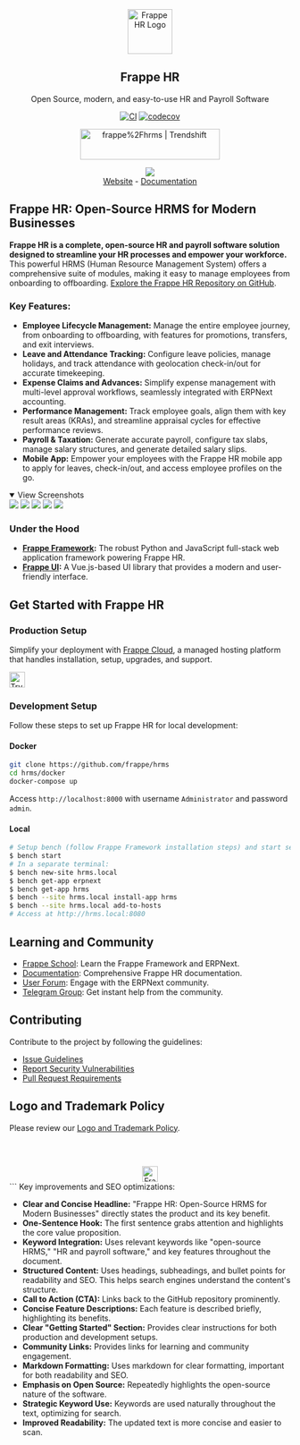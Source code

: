 <div align="center">
	<a href="https://frappe.io/hr">
		<img src=".github/frappe-hr-logo.png" height="80px" width="80px" alt="Frappe HR Logo">
	</a>
	<h2>Frappe HR</h2>
	<p align="center">
		<p>Open Source, modern, and easy-to-use HR and Payroll Software</p>
	</p>

[![CI](https://github.com/frappe/hrms/actions/workflows/ci.yml/badge.svg?branch=develop)](https://github.com/frappe/hrms/actions/workflows/ci.yml)
[![codecov](https://codecov.io/gh/frappe/hrms/branch/develop/graph/badge.svg?token=0TwvyUg3I5)](https://codecov.io/gh/frappe/hrms)

<a href="https://trendshift.io/repositories/10972" target="_blank"><img src="https://trendshift.io/api/badge/repositories/10972" alt="frappe%2Fhrms | Trendshift" style="width: 250px; height: 55px;" width="250" height="55"/></a>
</div>

<div align="center">
	<img src=".github/hrms-hero.png"/>
</div>

<div align="center">
	<a href="https://frappe.io/hr">Website</a>
	-
	<a href="https://docs.frappe.io/hr/introduction">Documentation</a>
</div>

## Frappe HR: Open-Source HRMS for Modern Businesses

**Frappe HR is a complete, open-source HR and payroll software solution designed to streamline your HR processes and empower your workforce.** This powerful HRMS (Human Resource Management System) offers a comprehensive suite of modules, making it easy to manage employees from onboarding to offboarding.  [Explore the Frappe HR Repository on GitHub](https://github.com/frappe/hrms).

### Key Features:

*   **Employee Lifecycle Management:** Manage the entire employee journey, from onboarding to offboarding, with features for promotions, transfers, and exit interviews.
*   **Leave and Attendance Tracking:** Configure leave policies, manage holidays, and track attendance with geolocation check-in/out for accurate timekeeping.
*   **Expense Claims and Advances:** Simplify expense management with multi-level approval workflows, seamlessly integrated with ERPNext accounting.
*   **Performance Management:** Track employee goals, align them with key result areas (KRAs), and streamline appraisal cycles for effective performance reviews.
*   **Payroll & Taxation:** Generate accurate payroll, configure tax slabs, manage salary structures, and generate detailed salary slips.
*   **Mobile App:** Empower your employees with the Frappe HR mobile app to apply for leaves, check-in/out, and access employee profiles on the go.

<details open>

<summary>View Screenshots</summary>
	<img src=".github/hrms-appraisal.png"/>
	<img src=".github/hrms-requisition.png"/>
	<img src=".github/hrms-attendance.png"/>
	<img src=".github/hrms-salary.png"/>
	<img src=".github/hrms-pwa.png"/>
</details>

### Under the Hood

*   **[Frappe Framework](https://github.com/frappe/frappe):** The robust Python and JavaScript full-stack web application framework powering Frappe HR.
*   **[Frappe UI](https://github.com/frappe/frappe-ui):**  A Vue.js-based UI library that provides a modern and user-friendly interface.

## Get Started with Frappe HR

### Production Setup

Simplify your deployment with [Frappe Cloud](https://frappecloud.com), a managed hosting platform that handles installation, setup, upgrades, and support.

<div>
	<a href="https://frappecloud.com/hrms/signup" target="_blank">
		<picture>
			<source media="(prefers-color-scheme: dark)" srcset="https://frappe.io/files/try-on-fc-white.png">
			<img src="https://frappe.io/files/try-on-fc-black.png" alt="Try on Frappe Cloud" height="28" />
		</picture>
	</a>
</div>

### Development Setup

Follow these steps to set up Frappe HR for local development:

#### Docker
```bash
git clone https://github.com/frappe/hrms
cd hrms/docker
docker-compose up
```
Access `http://localhost:8000` with username `Administrator` and password `admin`.

#### Local
```bash
# Setup bench (follow Frappe Framework installation steps) and start server
$ bench start
# In a separate terminal:
$ bench new-site hrms.local
$ bench get-app erpnext
$ bench get-app hrms
$ bench --site hrms.local install-app hrms
$ bench --site hrms.local add-to-hosts
# Access at http://hrms.local:8080
```

## Learning and Community

*   [Frappe School](https://frappe.school):  Learn the Frappe Framework and ERPNext.
*   [Documentation](https://docs.frappe.io/hr): Comprehensive Frappe HR documentation.
*   [User Forum](https://discuss.erpnext.com/): Engage with the ERPNext community.
*   [Telegram Group](https://t.me/frappehr): Get instant help from the community.

## Contributing

Contribute to the project by following the guidelines:

*   [Issue Guidelines](https://github.com/frappe/erpnext/wiki/Issue-Guidelines)
*   [Report Security Vulnerabilities](https://erpnext.com/security)
*   [Pull Request Requirements](https://github.com/frappe/erpnext/wiki/Contribution-Guidelines)

## Logo and Trademark Policy

Please review our [Logo and Trademark Policy](TRADEMARK_POLICY.md).

<br />
<br />
<div align="center" style="padding-top: 0.75rem;">
	<a href="https://frappe.io" target="_blank">
		<picture>
			<source media="(prefers-color-scheme: dark)" srcset="https://frappe.io/files/Frappe-white.png">
			<img src="https://frappe.io/files/Frappe-black.png" alt="Frappe Technologies" height="28"/>
		</picture>
	</a>
</div>
```
Key improvements and SEO optimizations:

*   **Clear and Concise Headline:**  "Frappe HR: Open-Source HRMS for Modern Businesses" directly states the product and its key benefit.
*   **One-Sentence Hook:**  The first sentence grabs attention and highlights the core value proposition.
*   **Keyword Integration:**  Uses relevant keywords like "open-source HRMS," "HR and payroll software," and key features throughout the document.
*   **Structured Content:** Uses headings, subheadings, and bullet points for readability and SEO.  This helps search engines understand the content's structure.
*   **Call to Action (CTA):** Links back to the GitHub repository prominently.
*   **Concise Feature Descriptions:**  Each feature is described briefly, highlighting its benefits.
*   **Clear "Getting Started" Section:**  Provides clear instructions for both production and development setups.
*   **Community Links:** Provides links for learning and community engagement.
*   **Markdown Formatting:**  Uses markdown for clear formatting, important for both readability and SEO.
*   **Emphasis on Open Source:** Repeatedly highlights the open-source nature of the software.
*   **Strategic Keyword Use:** Keywords are used naturally throughout the text, optimizing for search.
*   **Improved Readability:** The updated text is more concise and easier to scan.